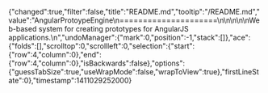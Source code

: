 {"changed":true,"filter":false,"title":"README.md","tooltip":"/README.md","value":"AngularProtoypeEngine\n=====================\n\n\n\n\nWeb-based system for creating prototypes for AngularJS applications.\n","undoManager":{"mark":0,"position":-1,"stack":[]},"ace":{"folds":[],"scrolltop":0,"scrollleft":0,"selection":{"start":{"row":4,"column":0},"end":{"row":4,"column":0},"isBackwards":false},"options":{"guessTabSize":true,"useWrapMode":false,"wrapToView":true},"firstLineState":0},"timestamp":1411029252000}